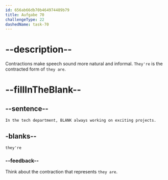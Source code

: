 ```yaml
---
id: 656ab66db70b464974489b79
title: Aufgabe 70
challengeType: 22
dashedName: task-70
---
```


# --description--

Contractions make speech sound more natural and informal. `They're` is the contracted form of `they are`.

# --fillInTheBlank--

## --sentence--

`In the tech department, BLANK always working on exciting projects.`

## -blanks--

`they're`

### --feedback--

Think about the contraction that represents `they are`.
